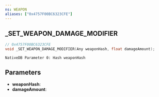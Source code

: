 ```yaml
---
ns: WEAPON
aliases: ["0x4757F00BC6323CFE"]
---
```

## _SET_WEAPON_DAMAGE_MODIFIER

```c
// 0x4757F00BC6323CFE
void _SET_WEAPON_DAMAGE_MODIFIER(Any weaponHash, float damageAmount);
```

```
NativeDB Parameter 0: Hash weaponHash
```

## Parameters
* **weaponHash**: 
* **damageAmount**: 

